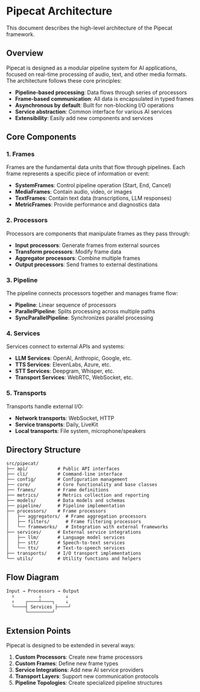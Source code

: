 # Pipecat Architecture

This document describes the high-level architecture of the Pipecat framework.

## Overview

Pipecat is designed as a modular pipeline system for AI applications, focused on real-time processing of audio, text, and other media formats. The architecture follows these core principles:

- **Pipeline-based processing**: Data flows through series of processors
- **Frame-based communication**: All data is encapsulated in typed frames
- **Asynchronous by default**: Built for non-blocking I/O operations
- **Service abstraction**: Common interface for various AI services
- **Extensibility**: Easily add new components and services

## Core Components

### 1. Frames

Frames are the fundamental data units that flow through pipelines. Each frame represents a specific piece of information or event:

- **SystemFrames**: Control pipeline operation (Start, End, Cancel)
- **MediaFrames**: Contain audio, video, or images
- **TextFrames**: Contain text data (transcriptions, LLM responses)
- **MetricFrames**: Provide performance and diagnostics data

### 2. Processors

Processors are components that manipulate frames as they pass through:

- **Input processors**: Generate frames from external sources
- **Transform processors**: Modify frame data
- **Aggregator processors**: Combine multiple frames
- **Output processors**: Send frames to external destinations

### 3. Pipeline

The pipeline connects processors together and manages frame flow:

- **Pipeline**: Linear sequence of processors
- **ParallelPipeline**: Splits processing across multiple paths
- **SyncParallelPipeline**: Synchronizes parallel processing

### 4. Services

Services connect to external APIs and systems:

- **LLM Services**: OpenAI, Anthropic, Google, etc.
- **TTS Services**: ElevenLabs, Azure, etc.
- **STT Services**: Deepgram, Whisper, etc.
- **Transport Services**: WebRTC, WebSocket, etc.

### 5. Transports

Transports handle external I/O:

- **Network transports**: WebSocket, HTTP
- **Service transports**: Daily, LiveKit
- **Local transports**: File system, microphone/speakers

## Directory Structure

```
src/pipecat/
├── api/           # Public API interfaces
├── cli/           # Command-line interface
├── config/        # Configuration management
├── core/          # Core functionality and base classes
├── frames/        # Frame definitions
├── metrics/       # Metrics collection and reporting
├── models/        # Data models and schemas
├── pipeline/      # Pipeline implementation
├── processors/    # Frame processors
│   ├── aggregators/  # Frame aggregation processors
│   ├── filters/      # Frame filtering processors
│   └── frameworks/   # Integration with external frameworks
├── services/      # External service integrations
│   ├── llm/       # Language model services
│   ├── stt/       # Speech-to-text services
│   └── tts/       # Text-to-speech services
├── transports/    # I/O transport implementations
└── utils/         # Utility functions and helpers
```

## Flow Diagram

```
Input → Processors → Output
  ↑         ↓         ↓
  ↑    ┌────┴────┐    ↓
  └────┤ Services ├────┘
       └─────────┘
```

## Extension Points

Pipecat is designed to be extended in several ways:

1. **Custom Processors**: Create new frame processors
2. **Custom Frames**: Define new frame types
3. **Service Integrations**: Add new AI service providers
4. **Transport Layers**: Support new communication protocols
5. **Pipeline Topologies**: Create specialized pipeline structures

